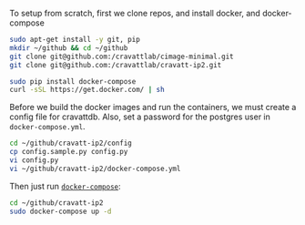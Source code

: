 To setup from scratch, first we clone repos, and install docker, and docker-compose

```bash
sudo apt-get install -y git, pip
mkdir ~/github && cd ~/github
git clone git@github.com:/cravattlab/cimage-minimal.git
git clone git@github.com:/cravattlab/cravatt-ip2.git

sudo pip install docker-compose
curl -sSL https://get.docker.com/ | sh
```

Before we build the docker images and run the containers, we must create a config file for cravattdb. Also, set a password for the postgres user in 
`docker-compose.yml`.

```bash
cd ~/github/cravatt-ip2/config
cp config.sample.py config.py
vi config.py
vi ~/github/cravatt-ip2/docker-compose.yml
```

Then just run [`docker-compose`](https://docs.docker.com/compose):

```bash
cd ~/github/cravatt-ip2
sudo docker-compose up -d
```